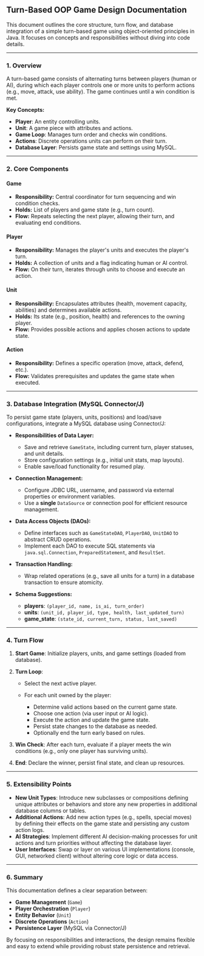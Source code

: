 ## Turn-Based OOP Game Design Documentation

This document outlines the core structure, turn flow, and database integration of a simple turn-based game using object-oriented principles in Java. It focuses on concepts and responsibilities without diving into code details.

---

### 1. Overview

A turn-based game consists of alternating turns between players (human or AI), during which each player controls one or more units to perform actions (e.g., move, attack, use ability). The game continues until a win condition is met.

**Key Concepts:**

* **Player**: An entity controlling units.
* **Unit**: A game piece with attributes and actions.
* **Game Loop**: Manages turn order and checks win conditions.
* **Actions**: Discrete operations units can perform on their turn.
* **Database Layer**: Persists game state and settings using MySQL.

---

### 2. Core Components

#### Game

* **Responsibility:** Central coordinator for turn sequencing and win condition checks.
* **Holds:** List of players and game state (e.g., turn count).
* **Flow:** Repeats selecting the next player, allowing their turn, and evaluating end conditions.

#### Player

* **Responsibility:** Manages the player's units and executes the player's turn.
* **Holds:** A collection of units and a flag indicating human or AI control.
* **Flow:** On their turn, iterates through units to choose and execute an action.

#### Unit

* **Responsibility:** Encapsulates attributes (health, movement capacity, abilities) and determines available actions.
* **Holds:** Its state (e.g., position, health) and references to the owning player.
* **Flow:** Provides possible actions and applies chosen actions to update state.

#### Action

* **Responsibility:** Defines a specific operation (move, attack, defend, etc.).
* **Flow:** Validates prerequisites and updates the game state when executed.

---

### 3. Database Integration (MySQL Connector/J)

To persist game state (players, units, positions) and load/save configurations, integrate a MySQL database using Connector/J:

* **Responsibilities of Data Layer:**

    * Save and retrieve `GameState`, including current turn, player statuses, and unit details.
    * Store configuration settings (e.g., initial unit stats, map layouts).
    * Enable save/load functionality for resumed play.

* **Connection Management:**

    * Configure JDBC URL, username, and password via external properties or environment variables.
    * Use a **single** `DataSource` or connection pool for efficient resource management.

* **Data Access Objects (DAOs):**

    * Define interfaces such as `GameStateDAO`, `PlayerDAO`, `UnitDAO` to abstract CRUD operations.
    * Implement each DAO to execute SQL statements via `java.sql.Connection`, `PreparedStatement`, and `ResultSet`.

* **Transaction Handling:**

    * Wrap related operations (e.g., save all units for a turn) in a database transaction to ensure atomicity.

* **Schema Suggestions:**

    * **players**: `(player_id, name, is_ai, turn_order)`
    * **units**: `(unit_id, player_id, type, health, last_updated_turn)`
    * **game\_state**: `(state_id, current_turn, status, last_saved)`

---

### 4. Turn Flow

1. **Start Game**: Initialize players, units, and game settings (loaded from database).
2. **Turn Loop**:

    * Select the next active player.
    * For each unit owned by the player:

        * Determine valid actions based on the current game state.
        * Choose one action (via user input or AI logic).
        * Execute the action and update the game state.
        * Persist state changes to the database as needed.
        * Optionally end the turn early based on rules.
3. **Win Check**: After each turn, evaluate if a player meets the win conditions (e.g., only one player has surviving units).
4. **End**: Declare the winner, persist final state, and clean up resources.

---

### 5. Extensibility Points

* **New Unit Types**: Introduce new subclasses or compositions defining unique attributes or behaviors and store any new properties in additional database columns or tables.
* **Additional Actions**: Add new action types (e.g., spells, special moves) by defining their effects on the game state and persisting any custom action logs.
* **AI Strategies**: Implement different AI decision-making processes for unit actions and turn priorities without affecting the database layer.
* **User Interfaces**: Swap or layer on various UI implementations (console, GUI, networked client) without altering core logic or data access.

---

### 6. Summary

This documentation defines a clear separation between:

* **Game Management** (`Game`)
* **Player Orchestration** (`Player`)
* **Entity Behavior** (`Unit`)
* **Discrete Operations** (`Action`)
* **Persistence Layer** (MySQL via Connector/J)

By focusing on responsibilities and interactions, the design remains flexible and easy to extend while providing robust state persistence and retrieval.
